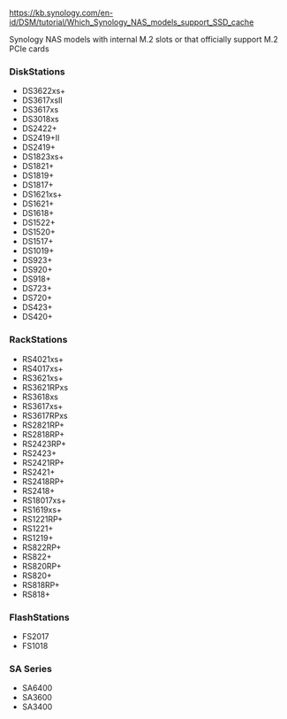 https://kb.synology.com/en-id/DSM/tutorial/Which_Synology_NAS_models_support_SSD_cache

Synology NAS models with internal M.2 slots or that officially support M.2 PCIe cards

### DiskStations

* DS3622xs+
* DS3617xsII
* DS3617xs
* DS3018xs
* DS2422+
* DS2419+II
* DS2419+
* DS1823xs+
* DS1821+
* DS1819+
* DS1817+
* DS1621xs+
* DS1621+
* DS1618+
* DS1522+
* DS1520+
* DS1517+
* DS1019+
* DS923+
* DS920+
* DS918+
* DS723+
* DS720+
* DS423+
* DS420+

### RackStations

* RS4021xs+
* RS4017xs+
* RS3621xs+
* RS3621RPxs
* RS3618xs
* RS3617xs+
* RS3617RPxs
* RS2821RP+
* RS2818RP+
* RS2423RP+
* RS2423+
* RS2421RP+
* RS2421+
* RS2418RP+
* RS2418+
* RS18017xs+
* RS1619xs+
* RS1221RP+
* RS1221+
* RS1219+
* RS822RP+
* RS822+
* RS820RP+
* RS820+
* RS818RP+
* RS818+

### FlashStations

* FS2017
* FS1018

### SA Series

* SA6400
* SA3600
* SA3400